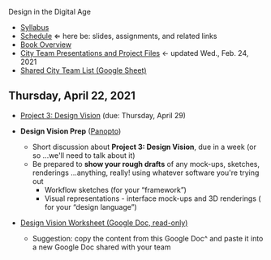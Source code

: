 Design in the Digital Age

- [Syllabus](syllabus.md)
- [Schedule](schedule.md)  &lArr; here be: slides, assignments, and related links
- [Book Overview](book-overview.md)
- [City Team Presentations and Project Files](files.md) &larr; updated Wed., Feb. 24, 2021
- [Shared City Team List (Google Sheet)](https://docs.google.com/spreadsheets/d/1GxZ4u8RjvG9D-S86QVpSdJM24KPr47ftF3mN67NC37I/edit#gid=0)

## Thursday, April 22, 2021

- [Project 3: Design Vision](project03-design-vision/instructions.md) (due: Thursday, April 29)

- **Design Vision Prep** ([Panopto](https://rochester.hosted.panopto.com/Panopto/Pages/Viewer.aspx?id=47d426ac-3546-4d7d-b0ee-ad1201326481))
  - Short discussion about **Project 3: Design Vision**, due in a week (or so ...we'll need to talk about it)
  - Be prepared to **show your rough drafts** of any mock-ups, sketches, renderings ...anything, really! using whatever software you're trying out
    - Workflow sketches (for your “framework”)
    - Visual representations - interface mock-ups and 3D renderings ( for your “design language”)
- [Design Vision Worksheet (Google Doc, read-only)](https://docs.google.com/document/d/1acJmD5fhnBP90ryHouYmAp9HAv_UMyMu73WujwV85Jc/edit?usp=sharing)
  - Suggestion: copy the content from this Google Doc^ and paste it into a new Google Doc shared with your team

